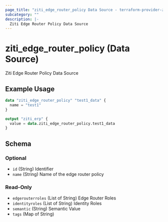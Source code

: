 ```yaml
---
page_title: "ziti_edge_router_policy Data Source - terraform-provider-ziti"
subcategory: ""
description: |-
  Ziti Edge Router Policy Data Source
---
```


# ziti_edge_router_policy (Data Source)

Ziti Edge Router Policy Data Source

## Example Usage

```terraform
data "ziti_edge_router_policy" "test1_data" {
  name = "test1"
}

output "ziti_erp" {
  value = data.ziti_edge_router_policy.test1_data
}
```

<!-- schema generated by tfplugindocs -->
## Schema

### Optional

- `id` (String) Identifier
- `name` (String) Name of the edge router policy

### Read-Only

- `edgerouterroles` (List of String) Edge Router Roles
- `identityroles` (List of String) Identity Roles
- `semantic` (String) Semantic Value
- `tags` (Map of String)
